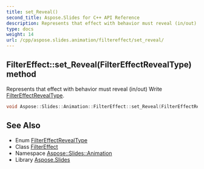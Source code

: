 ```yaml
---
title: set_Reveal()
second_title: Aspose.Slides for C++ API Reference
description: Represents that effect with behavior must reveal (in/out) Write FilterEffectRevealType.
type: docs
weight: 14
url: /cpp/aspose.slides.animation/filtereffect/set_reveal/
---
```

## FilterEffect::set_Reveal(FilterEffectRevealType) method


Represents that effect with behavior must reveal (in/out) Write [FilterEffectRevealType](../../filtereffectrevealtype/).

```cpp
void Aspose::Slides::Animation::FilterEffect::set_Reveal(FilterEffectRevealType value) override
```

## See Also

* Enum [FilterEffectRevealType](../filtereffectrevealtype/)
* Class [FilterEffect](./)
* Namespace [Aspose::Slides::Animation](../)
* Library [Aspose.Slides](../../)